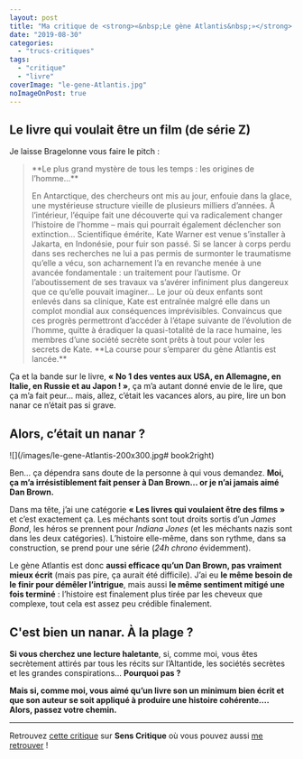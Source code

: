 ```yaml
---
layout: post
title: "Ma critique de <strong>«&nbsp;Le gène Atlantis&nbsp;»</strong> de <em><abbr>A.G.</abbr> Riddle</em>"
date: "2019-08-30"
categories: 
  - "trucs-critiques"
tags: 
  - "critique"
  - "livre"
coverImage: "le-gene-Atlantis.jpg"
noImageOnPost: true
---
```


## Le livre qui voulait être un film (de série Z)

Je laisse Bragelonne vous faire le pitch :

<blockquote class="citation">
	<div>
		<p>**Le plus grand mystère de tous les temps&nbsp;: les origines de l’homme…**</p>
		<p>En Antarctique, des chercheurs ont mis au jour, enfouie dans la glace, une mystérieuse structure vieille de plusieurs milliers d’années. À l’intérieur, l’équipe fait une découverte qui va radicalement changer l’histoire de l’homme – mais qui pourrait également déclencher son extinction… Scientifique émérite, Kate Warner est venue s’installer à Jakarta, en Indonésie, pour fuir son passé. Si se lancer à corps perdu dans ses recherches ne lui a pas permis de surmonter le traumatisme qu’elle a vécu, son acharnement l’a en revanche menée à une avancée fondamentale : un traitement pour l’autisme. Or l’aboutissement de ses travaux va s’avérer infiniment plus dangereux que ce qu’elle pouvait imaginer… Le jour où deux enfants sont enlevés dans sa clinique, Kate est entraînée malgré elle dans un complot mondial aux conséquences imprévisibles. Convaincus que ces progrès permettront d’accéder à l’étape suivante de l’évolution de l’homme, quitte à éradiquer la quasi-totalité de la race humaine, les membres d’une société secrète sont prêts à tout pour voler les secrets de Kate. **La course pour s’emparer du gène Atlantis est lancée.**</p>
	</div>
</blockquote>

Ça et la bande sur le livre, **« No 1 des ventes aux USA, en Allemagne, en Italie, en Russie et au Japon ! »**, ça m’a autant donné envie de le lire, que ça m’a fait peur… mais, allez, c’était les vacances alors, au pire, lire un bon nanar ce n’était pas si grave.

## Alors, c’était un nanar ?

![](/images/le-gene-Atlantis-200x300.jpg# book2right)

Ben… ça dépendra sans doute de la personne à qui vous demandez. **Moi, ça m’a irrésistiblement fait penser à Dan Brown… or je n’ai jamais aimé Dan Brown.**

Dans ma tête, j’ai une catégorie **« Les livres qui voulaient être des films »** et c’est exactement ça. Les méchants sont tout droits sortis d’un _James Bond_, les héros se prennent pour _Indiana Jones_ (et les méchants nazis sont dans les deux catégories). L’histoire elle-même, dans son rythme, dans sa construction, se prend pour une série (_24h chrono_ évidemment).

Le gène Atlantis est donc **aussi efficace qu’un Dan Brown, pas vraiment mieux écrit** (mais pas pire, ça aurait été difficile). J’ai eu **le même besoin de le finir pour démêler l’intrigue**, mais aussi **le même sentiment mitigé une fois terminé** : l’histoire est finalement plus tirée par les cheveux que complexe, tout cela est assez peu crédible finalement.

## C'est bien un nanar. À la plage ?

**Si vous cherchez une lecture haletante**, si, comme moi, vous êtes secrètement attirés par tous les récits sur l’Altantide, les sociétés secrètes et les grandes conspirations… **Pourquoi pas ?**

**Mais si, comme moi, vous aimé qu’un livre son un minimum bien écrit et que son auteur se soit appliqué à produire une histoire cohérente…. Alors, passez votre chemin.**

* * *

Retrouvez [cette critique](https://www.senscritique.com/livre/Le_gene_Atlantis/critique/201421143
) sur **Sens Critique** où vous pouvez aussi [me retrouver](http://www.senscritique.com/Arnaud_Malon) !

